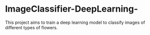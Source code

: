 # ImageClassifier-DeepLearning-
This project aims to train a deep learning model to classify images of different types of flowers.
